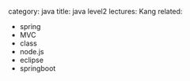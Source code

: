 category: java
title: java level2
lectures: Kang
related:

- spring
- MVC
- class
- node.js
- eclipse
- springboot
